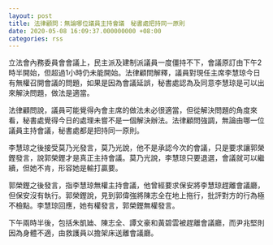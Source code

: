 ```yaml
---
layout: post
title: 法律顧問：無論哪位議員主持會議　秘書處把持同一原則
date: 2020-05-08 16:09:37.000000000 +08:00
categories: rss
---
```


立法會內務委員會會議上，民主派及建制派議員一度僵持不下，會議原訂由下午2時半開始，但超過1小時仍未能開始。法律顧問解釋，議員對現任主席李慧琼今日有無權召開會議的問題，如果是因為會議延誤，秘書處認為及同意李慧琼是可以出來解決問題，做法是適當。

法律顧問說，議員可能覺得內會主席的做法未必很適當，但從解決問題的角度來看，秘書處覺得今日的處理未嘗不是一個解決辦法。法律顧問強調，無論由哪一位議員主持會議，秘書處都是把持同一原則。

李慧琼之後接受莫乃光發言，莫乃光說，他不是承認今次的會議，只是要求讓郭榮鏗發言，說郭榮鏗才是真正主持會議。莫乃光說，李慧琼只要退選，會議就可以繼續，但她不肯，形容她是輸打贏要。

郭榮鏗之後發言，指李慧琼無權主持會議，他曾經要求保安將李慧琼趕離會議廳，但保安沒有執行。郭榮鏗說，見到郭偉強將陳志全在地上拖行，批評對方的行為極不檢點。李慧琼回應，她有權發言，郭榮鏗無權發言。

下午兩時半後，包括朱凱廸、陳志全、譚文豪和黃碧雲被趕離會議廳，而尹兆堅則因為身體不適，由救護員以擔架床送離會議廳。
